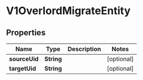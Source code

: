 # V1OverlordMigrateEntity

## Properties
Name | Type | Description | Notes
------------ | ------------- | ------------- | -------------
**sourceUid** | **String** |  |  [optional]
**targetUid** | **String** |  |  [optional]
